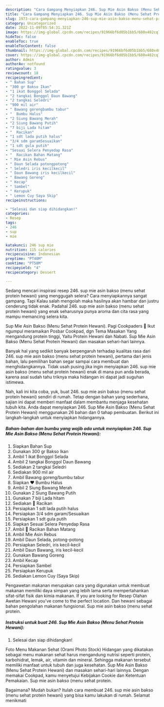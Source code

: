 ```yaml
---
description: "Cara Gampang Menyiapkan 246. Sup Mie Asin Bakso (Menu Sehat Protein Hewani) yang Lezat "
title: "Cara Gampang Menyiapkan 246. Sup Mie Asin Bakso (Menu Sehat Protein Hewani) yang Lezat "
slug: 1973-cara-gampang-menyiapkan-246-sup-mie-asin-bakso-menu-sehat-protein-hewani-yang-lezat
category: Uncategorized
date: 2022-11-09T05:54:31.321Z
image: https://img-global.cpcdn.com/recipes/91966bf6d05b1bb5/680x482cq70/246-sup-mie-asin-bakso-menu-sehat-protein-hewani-foto-resep-utama.jpg
hideToc: false
enableToc: true
enableTocContent: false
thumbnail: https://img-global.cpcdn.com/recipes/91966bf6d05b1bb5/680x482cq70/246-sup-mie-asin-bakso-menu-sehat-protein-hewani-foto-resep-utama.jpg
cover: https://img-global.cpcdn.com/recipes/91966bf6d05b1bb5/680x482cq70/246-sup-mie-asin-bakso-menu-sehat-protein-hewani-foto-resep-utama.jpg
author: Admin
authorAv: notfound
ratingvalue: 3
reviewcount: 18
recipeingredient:
- " Bahan Sup"
- "300 gr Bakso Ikan"
- "1 ikat Bonggol Selada"
- "2 tangkai Bonggol Daun Bawang"
- "2 tangkai Seledri"
- "900 mil air"
- " Bawang gorengbumbu tabur"
- "  Bumbu Halus"
- "2 Siung Bawang Merah"
- "2 Siung Bawang Putih"
- "7 biji Lada hitam"
- "  Racikan"
- "1 sdt lada putih halus"
- "3/4 sdm garamSesuaikan"
- "1 sdt gula putih"
- "Sesuai Selera Penyedap Rasa"
- "  Racikan Bahan Matang"
- " Mie Asin Rebus"
- " Daun Selada potongpotong"
- " Seledri iris kecilkecil"
- " Daun Bawang iris kecilkecil"
- " Bawang Goreng"
- " Kecap"
- " Sambel"
- " Kerupuk"
- " Lemon Cuy Saya Skip"
recipeinstructions:

- "Selesai dan siap dihidangkan!"
categories:
- Resep
tags:
- 246
- sup
- mie

katakunci: 246 sup mie 
nutrition: 115 calories
recipecuisine: Indonesian
preptime: "PT40M"
cooktime: "PT58M"
recipeyield: "4"
recipecategory: Dessert

---
```



Sedang mencari inspirasi resep 246. sup mie asin bakso (menu sehat protein hewani) yang menggugah selera? Cara menyiapkannya sangat gampang. Tapi Kalau salah mengolah maka hasilnya akan hambar dan justru cenderung tidak enak. Padahal 246. sup mie asin bakso (menu sehat protein hewani) yang enak seharusnya punya aroma dan cita rasa yang mampu memancing selera kita.


Sup Mie Asin Bakso (Menu Sehat Protein Hewani). Pagi Cookpaders 💙 Ikut ngumpul meramaikan Posbar Cookpad, dgn Tema Masakan Yang mengandung protein tinggi, Yaitu Protein Hewani dan Nabati. Sup Mie Asin Bakso (Menu Sehat Protein Hewani) dan masakan sehari-hari lainnya.

Banyak hal yang sedikit banyak berpengaruh terhadap kualitas rasa dari 246. sup mie asin bakso (menu sehat protein hewani), pertama dari jenis bahan, lalu pemilihan bahan segar sampai cara membuat dan menghidangkannya. Tidak usah pusing jika ingin menyiapkan 246. sup mie asin bakso (menu sehat protein hewani) enak di mana pun anda berada, karena asal sudah tahu triknya maka hidangan ini dapat jadi suguhan istimewa.


Nah, kali ini kita coba, yuk, buat 246. sup mie asin bakso (menu sehat protein hewani) sendiri di rumah. Tetap dengan bahan yang sederhana, sajian ini dapat memberi manfaat dalam membantu menjaga kesehatan tubuh kita. Anda dapat menyiapkan 246. Sup Mie Asin Bakso (Menu Sehat Protein Hewani) menggunakan 26 bahan dan 0 tahap pembuatan. Berikut ini langkah-langkah untuk menyiapkan hidangannya.

<!--inarticleads1-->

##### Bahan-bahan dan bumbu yang wajib ada untuk menyiapkan 246. Sup Mie Asin Bakso (Menu Sehat Protein Hewani):

1. Siapkan  Bahan Sup
1. Gunakan 300 gr Bakso Ikan
1. Ambil 1 ikat Bonggol Selada
1. Ambil 2 tangkai Bonggol Daun Bawang
1. Sediakan 2 tangkai Seledri
1. Sediakan 900 mil air
1. Ambil  Bawang goreng/bumbu tabur
1. Siapkan  ❤️ Bumbu Halus
1. Ambil 2 Siung Bawang Merah
1. Gunakan 2 Siung Bawang Putih
1. Gunakan 7 biji Lada hitam
1. Sediakan  💙 Racikan
1. Persiapkan 1 sdt lada putih halus
1. Persiapkan 3/4 sdm garam/Sesuaikan
1. Persiapkan 1 sdt gula putih
1. Siapkan Sesuai Selera Penyedap Rasa
1. Ambil  💛 Racikan Bahan Matang
1. Ambil  Mie Asin Rebus
1. Ambil  Daun Selada, potong-potong
1. Persiapkan  Seledri, iris kecil-kecil
1. Ambil  Daun Bawang, iris kecil-kecil
1. Gunakan  Bawang Goreng
1. Ambil  Kecap
1. Persiapkan  Sambel
1. Persiapkan  Kerupuk
1. Sediakan  Lemon Cuy (Saya Skip)


Pengawetan makanan merupakan cara yang digunakan untuk membuat makanan memiliki daya simpan yang lebih lama serta mempertahankan sifat-sifat fisik dan kimia makanan. If you are looking for Resep Olahan Awetan Hewani you&#39;ve come to the perfect location. Dan hewani sebagai bahan pengolahan makanan fungsional. Sup mie asin bakso (menu sehat protein. 

<!--inarticleads2-->

##### Instruksi untuk buat 246. Sup Mie Asin Bakso (Menu Sehat Protein Hewani):


1. Selesai dan siap dihidangkan!

Foto Menu Makanan Sehat (Orami Photo Stock) Hidangan yang dikatakan sebagai menu makanan sehat harus mengandung nutrisi seperti protein, karbohidrat, lemak, air, vitamin dan mineral. Sehingga makanan tersebut memiliki manfaat untuk tubuh dan juga kesehatan. Sup Mie Asin Bakso (Menu Sehat Protein Hewani) dan masakan sehari-hari lainnya. Dengan memakai Cookpad, kamu menyetujui Kebijakan Cookie dan Ketentuan Pemakaian. Sup mie asin bakso (menu sehat protein. 

Bagaimana? Mudah bukan? Itulah cara membuat 246. sup mie asin bakso (menu sehat protein hewani) yang bisa kamu lakukan di rumah. Selamat menikmati
